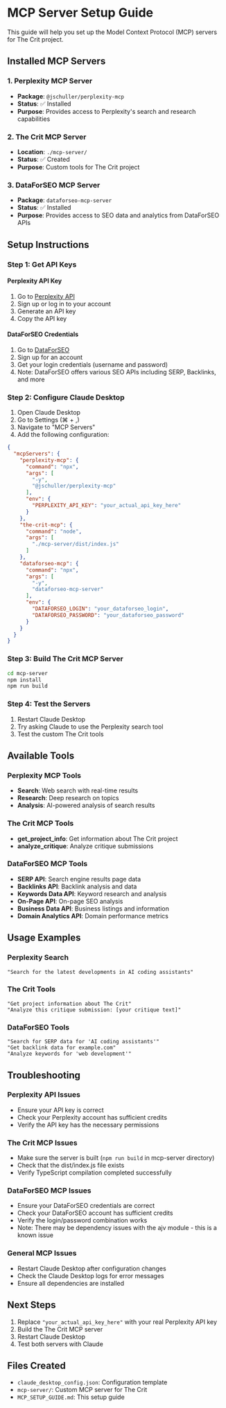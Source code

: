 # MCP Server Setup Guide

This guide will help you set up the Model Context Protocol (MCP) servers for The Crit project.

## Installed MCP Servers

### 1. Perplexity MCP Server
- **Package**: `@jschuller/perplexity-mcp`
- **Status**: ✅ Installed
- **Purpose**: Provides access to Perplexity's search and research capabilities

### 2. The Crit MCP Server
- **Location**: `./mcp-server/`
- **Status**: ✅ Created
- **Purpose**: Custom tools for The Crit project

### 3. DataForSEO MCP Server
- **Package**: `dataforseo-mcp-server`
- **Status**: ✅ Installed
- **Purpose**: Provides access to SEO data and analytics from DataForSEO APIs

## Setup Instructions

### Step 1: Get API Keys

#### Perplexity API Key
1. Go to [Perplexity API](https://www.perplexity.ai/settings/api)
2. Sign up or log in to your account
3. Generate an API key
4. Copy the API key

#### DataForSEO Credentials
1. Go to [DataForSEO](https://dataforseo.com/)
2. Sign up for an account
3. Get your login credentials (username and password)
4. Note: DataForSEO offers various SEO APIs including SERP, Backlinks, and more

### Step 2: Configure Claude Desktop

1. Open Claude Desktop
2. Go to Settings (⌘ + ,)
3. Navigate to "MCP Servers"
4. Add the following configuration:

```json
{
  "mcpServers": {
    "perplexity-mcp": {
      "command": "npx",
      "args": [
        "-y", 
        "@jschuller/perplexity-mcp"
      ],
      "env": {
        "PERPLEXITY_API_KEY": "your_actual_api_key_here"
      }
    },
    "the-crit-mcp": {
      "command": "node",
      "args": [
        "./mcp-server/dist/index.js"
      ]
    },
    "dataforseo-mcp": {
      "command": "npx",
      "args": [
        "-y",
        "dataforseo-mcp-server"
      ],
      "env": {
        "DATAFORSEO_LOGIN": "your_dataforseo_login",
        "DATAFORSEO_PASSWORD": "your_dataforseo_password"
      }
    }
  }
}
```

### Step 3: Build The Crit MCP Server

```bash
cd mcp-server
npm install
npm run build
```

### Step 4: Test the Servers

1. Restart Claude Desktop
2. Try asking Claude to use the Perplexity search tool
3. Test the custom The Crit tools

## Available Tools

### Perplexity MCP Tools
- **Search**: Web search with real-time results
- **Research**: Deep research on topics
- **Analysis**: AI-powered analysis of search results

### The Crit MCP Tools
- **get_project_info**: Get information about The Crit project
- **analyze_critique**: Analyze critique submissions

### DataForSEO MCP Tools
- **SERP API**: Search engine results page data
- **Backlinks API**: Backlink analysis and data
- **Keywords Data API**: Keyword research and analysis
- **On-Page API**: On-page SEO analysis
- **Business Data API**: Business listings and information
- **Domain Analytics API**: Domain performance metrics

## Usage Examples

### Perplexity Search
```
"Search for the latest developments in AI coding assistants"
```

### The Crit Tools
```
"Get project information about The Crit"
"Analyze this critique submission: [your critique text]"
```

### DataForSEO Tools
```
"Search for SERP data for 'AI coding assistants'"
"Get backlink data for example.com"
"Analyze keywords for 'web development'"
```

## Troubleshooting

### Perplexity API Issues
- Ensure your API key is correct
- Check your Perplexity account has sufficient credits
- Verify the API key has the necessary permissions

### The Crit MCP Issues
- Make sure the server is built (`npm run build` in mcp-server directory)
- Check that the dist/index.js file exists
- Verify TypeScript compilation completed successfully

### DataForSEO MCP Issues
- Ensure your DataForSEO credentials are correct
- Check your DataForSEO account has sufficient credits
- Verify the login/password combination works
- Note: There may be dependency issues with the ajv module - this is a known issue

### General MCP Issues
- Restart Claude Desktop after configuration changes
- Check the Claude Desktop logs for error messages
- Ensure all dependencies are installed

## Next Steps

1. Replace `"your_actual_api_key_here"` with your real Perplexity API key
2. Build the The Crit MCP server
3. Restart Claude Desktop
4. Test both servers with Claude

## Files Created

- `claude_desktop_config.json`: Configuration template
- `mcp-server/`: Custom MCP server for The Crit
- `MCP_SETUP_GUIDE.md`: This setup guide 